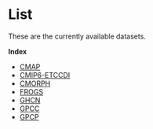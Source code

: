# List

These are the currently available datasets.

**Index**

* [CMAP](https://github.com/aus-ref-clim-data-nci/CMAP#readme)			
* [CMIP6-ETCCDI](https://github.com/aus-ref-clim-data-nci/CMIP6_ETCCDI#readme)		
* [CMORPH](https://github.com/aus-ref-clim-data-nci/CMORPH#readme)		
* [FROGS](https://github.com/aus-ref-clim-data-nci/FROGS#readme)
* [GHCN](https://github.com/aus-ref-clim-data-nci/GHCN#readme)
* [GPCC](https://github.com/aus-ref-clim-data-nci/GPCC#readme)
* [GPCP](https://github.com/aus-ref-clim-data-nci/GPCP#readme)

